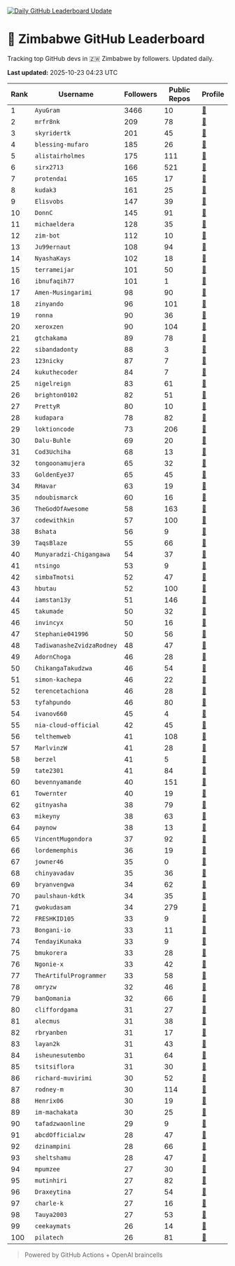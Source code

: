 [![Daily GitHub Leaderboard Update](https://github.com/bevennyamande/zim_leaderboard/actions/workflows/leaderboard.yml/badge.svg)](https://github.com/bevennyamande/zim_leaderboard/actions/workflows/leaderboard.yml)

# 🦍 Zimbabwe GitHub Leaderboard

Tracking top GitHub devs in 🇿🇼 Zimbabwe by followers. Updated daily.

<!-- START LEADERBOARD -->
**Last updated:** 2025-10-23 04:23 UTC  

| Rank | Username | Followers | Public Repos | Profile |
|------|----------|-----------|--------------|---------|
| 1 | `AyuGram` | 3466 | 10 | [🔗](https://github.com/AyuGram) |
| 2 | `mrfr8nk` | 209 | 78 | [🔗](https://github.com/mrfr8nk) |
| 3 | `skyridertk` | 201 | 45 | [🔗](https://github.com/skyridertk) |
| 4 | `blessing-mufaro` | 185 | 26 | [🔗](https://github.com/blessing-mufaro) |
| 5 | `alistairholmes` | 175 | 111 | [🔗](https://github.com/alistairholmes) |
| 6 | `sirx2713` | 166 | 521 | [🔗](https://github.com/sirx2713) |
| 7 | `protendai` | 165 | 17 | [🔗](https://github.com/protendai) |
| 8 | `kudak3` | 161 | 25 | [🔗](https://github.com/kudak3) |
| 9 | `Elisvobs` | 147 | 39 | [🔗](https://github.com/Elisvobs) |
| 10 | `DonnC` | 145 | 91 | [🔗](https://github.com/DonnC) |
| 11 | `michaeldera` | 128 | 35 | [🔗](https://github.com/michaeldera) |
| 12 | `zim-bot` | 112 | 10 | [🔗](https://github.com/zim-bot) |
| 13 | `Ju99ernaut` | 108 | 94 | [🔗](https://github.com/Ju99ernaut) |
| 14 | `NyashaKays` | 102 | 18 | [🔗](https://github.com/NyashaKays) |
| 15 | `terrameijar` | 101 | 50 | [🔗](https://github.com/terrameijar) |
| 16 | `ibnufaqih77` | 101 | 1 | [🔗](https://github.com/ibnufaqih77) |
| 17 | `Amen-Musingarimi` | 98 | 90 | [🔗](https://github.com/Amen-Musingarimi) |
| 18 | `zinyando` | 96 | 101 | [🔗](https://github.com/zinyando) |
| 19 | `ronna` | 90 | 36 | [🔗](https://github.com/ronna) |
| 20 | `xeroxzen` | 90 | 104 | [🔗](https://github.com/xeroxzen) |
| 21 | `gtchakama` | 89 | 78 | [🔗](https://github.com/gtchakama) |
| 22 | `sibandadonty` | 88 | 3 | [🔗](https://github.com/sibandadonty) |
| 23 | `123nicky` | 87 | 7 | [🔗](https://github.com/123nicky) |
| 24 | `kukuthecoder` | 84 | 7 | [🔗](https://github.com/kukuthecoder) |
| 25 | `nigelreign` | 83 | 61 | [🔗](https://github.com/nigelreign) |
| 26 | `brighton0102` | 82 | 51 | [🔗](https://github.com/brighton0102) |
| 27 | `PrettyR` | 80 | 10 | [🔗](https://github.com/PrettyR) |
| 28 | `kudapara` | 78 | 82 | [🔗](https://github.com/kudapara) |
| 29 | `loktioncode` | 73 | 206 | [🔗](https://github.com/loktioncode) |
| 30 | `Dalu-Buhle` | 69 | 20 | [🔗](https://github.com/Dalu-Buhle) |
| 31 | `Cod3Uchiha` | 68 | 13 | [🔗](https://github.com/Cod3Uchiha) |
| 32 | `tongoonamujera` | 65 | 32 | [🔗](https://github.com/tongoonamujera) |
| 33 | `GoldenEye37` | 65 | 45 | [🔗](https://github.com/GoldenEye37) |
| 34 | `RHavar` | 63 | 19 | [🔗](https://github.com/RHavar) |
| 35 | `ndoubismarck` | 60 | 16 | [🔗](https://github.com/ndoubismarck) |
| 36 | `TheGodOfAwesome` | 58 | 163 | [🔗](https://github.com/TheGodOfAwesome) |
| 37 | `codewithkin` | 57 | 100 | [🔗](https://github.com/codewithkin) |
| 38 | `Bshata` | 56 | 9 | [🔗](https://github.com/Bshata) |
| 39 | `TaqsBlaze` | 55 | 66 | [🔗](https://github.com/TaqsBlaze) |
| 40 | `Munyaradzi-Chigangawa` | 54 | 37 | [🔗](https://github.com/Munyaradzi-Chigangawa) |
| 41 | `ntsingo` | 53 | 9 | [🔗](https://github.com/ntsingo) |
| 42 | `simbaTmotsi` | 52 | 47 | [🔗](https://github.com/simbaTmotsi) |
| 43 | `hbutau` | 52 | 100 | [🔗](https://github.com/hbutau) |
| 44 | `iamstan13y` | 51 | 146 | [🔗](https://github.com/iamstan13y) |
| 45 | `takumade` | 50 | 32 | [🔗](https://github.com/takumade) |
| 46 | `invincyx` | 50 | 16 | [🔗](https://github.com/invincyx) |
| 47 | `Stephanie041996` | 50 | 56 | [🔗](https://github.com/Stephanie041996) |
| 48 | `TadiwanasheZvidzaRodney` | 48 | 47 | [🔗](https://github.com/TadiwanasheZvidzaRodney) |
| 49 | `AdornChoga` | 46 | 28 | [🔗](https://github.com/AdornChoga) |
| 50 | `ChikangaTakudzwa` | 46 | 54 | [🔗](https://github.com/ChikangaTakudzwa) |
| 51 | `simon-kachepa` | 46 | 22 | [🔗](https://github.com/simon-kachepa) |
| 52 | `terencetachiona` | 46 | 28 | [🔗](https://github.com/terencetachiona) |
| 53 | `tyfahpundo` | 46 | 80 | [🔗](https://github.com/tyfahpundo) |
| 54 | `ivanov660` | 45 | 4 | [🔗](https://github.com/ivanov660) |
| 55 | `nia-cloud-official` | 42 | 45 | [🔗](https://github.com/nia-cloud-official) |
| 56 | `telthemweb` | 41 | 108 | [🔗](https://github.com/telthemweb) |
| 57 | `MarlvinzW` | 41 | 28 | [🔗](https://github.com/MarlvinzW) |
| 58 | `berzel` | 41 | 5 | [🔗](https://github.com/berzel) |
| 59 | `tate2301` | 41 | 84 | [🔗](https://github.com/tate2301) |
| 60 | `bevennyamande` | 40 | 151 | [🔗](https://github.com/bevennyamande) |
| 61 | `Towernter` | 40 | 19 | [🔗](https://github.com/Towernter) |
| 62 | `gitnyasha` | 38 | 79 | [🔗](https://github.com/gitnyasha) |
| 63 | `mikeyny` | 38 | 63 | [🔗](https://github.com/mikeyny) |
| 64 | `paynow` | 38 | 13 | [🔗](https://github.com/paynow) |
| 65 | `VincentMugondora` | 37 | 92 | [🔗](https://github.com/VincentMugondora) |
| 66 | `lordememphis` | 36 | 19 | [🔗](https://github.com/lordememphis) |
| 67 | `jowner46` | 35 | 0 | [🔗](https://github.com/jowner46) |
| 68 | `chinyavadav` | 35 | 36 | [🔗](https://github.com/chinyavadav) |
| 69 | `bryanvengwa` | 34 | 62 | [🔗](https://github.com/bryanvengwa) |
| 70 | `paulshaun-kdtk` | 34 | 35 | [🔗](https://github.com/paulshaun-kdtk) |
| 71 | `gwokudasam` | 34 | 279 | [🔗](https://github.com/gwokudasam) |
| 72 | `FRESHKID105` | 33 | 9 | [🔗](https://github.com/FRESHKID105) |
| 73 | `Bongani-io` | 33 | 11 | [🔗](https://github.com/Bongani-io) |
| 74 | `TendayiKunaka` | 33 | 9 | [🔗](https://github.com/TendayiKunaka) |
| 75 | `bmukorera` | 33 | 28 | [🔗](https://github.com/bmukorera) |
| 76 | `Ngonie-x` | 33 | 42 | [🔗](https://github.com/Ngonie-x) |
| 77 | `TheArtifulProgrammer` | 33 | 58 | [🔗](https://github.com/TheArtifulProgrammer) |
| 78 | `omryzw` | 32 | 46 | [🔗](https://github.com/omryzw) |
| 79 | `banQomania` | 32 | 66 | [🔗](https://github.com/banQomania) |
| 80 | `cliffordgama` | 31 | 27 | [🔗](https://github.com/cliffordgama) |
| 81 | `alecmus` | 31 | 38 | [🔗](https://github.com/alecmus) |
| 82 | `rbryanben` | 31 | 17 | [🔗](https://github.com/rbryanben) |
| 83 | `layan2k` | 31 | 43 | [🔗](https://github.com/layan2k) |
| 84 | `isheunesutembo` | 31 | 64 | [🔗](https://github.com/isheunesutembo) |
| 85 | `tsitsiflora` | 31 | 30 | [🔗](https://github.com/tsitsiflora) |
| 86 | `richard-muvirimi` | 30 | 52 | [🔗](https://github.com/richard-muvirimi) |
| 87 | `rodney-m` | 30 | 114 | [🔗](https://github.com/rodney-m) |
| 88 | `Henrix06` | 30 | 19 | [🔗](https://github.com/Henrix06) |
| 89 | `im-machakata` | 30 | 25 | [🔗](https://github.com/im-machakata) |
| 90 | `tafadzwaonline` | 29 | 9 | [🔗](https://github.com/tafadzwaonline) |
| 91 | `abcdOfficialzw` | 28 | 47 | [🔗](https://github.com/abcdOfficialzw) |
| 92 | `dzinampini` | 28 | 66 | [🔗](https://github.com/dzinampini) |
| 93 | `sheltshamu` | 28 | 47 | [🔗](https://github.com/sheltshamu) |
| 94 | `mpumzee` | 27 | 30 | [🔗](https://github.com/mpumzee) |
| 95 | `mutinhiri` | 27 | 82 | [🔗](https://github.com/mutinhiri) |
| 96 | `Draxeytina` | 27 | 54 | [🔗](https://github.com/Draxeytina) |
| 97 | `charle-k` | 27 | 16 | [🔗](https://github.com/charle-k) |
| 98 | `Tauya2003` | 27 | 53 | [🔗](https://github.com/Tauya2003) |
| 99 | `ceekaymats` | 26 | 14 | [🔗](https://github.com/ceekaymats) |
| 100 | `pilatech` | 26 | 81 | [🔗](https://github.com/pilatech) |
<!-- END LEADERBOARD -->

> Powered by GitHub Actions + OpenAI braincells
